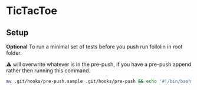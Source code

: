 # TicTacToe

## Setup

**Optional** To run a minimal set of tests before you push run follolin in root folder.

⚠️ will overwrite whatever is in the pre-push, if you have a pre-push append rather then running this command.

```bash
mv .git/hooks/pre-push.sample .git/hooks/pre-push && echo '#!/bin/bash' > .git/hooks/pre-push && echo 'swift test --package-path TicTacToe/Shared/SharedPackage' >> .git/hooks/pre-push
```
